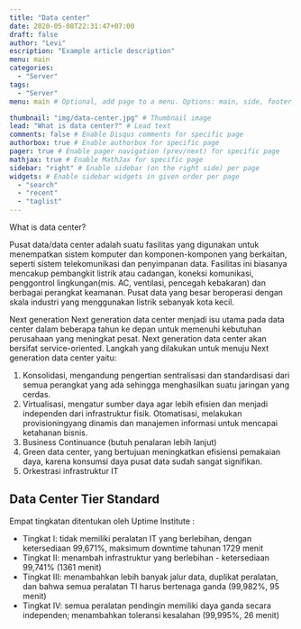 ```yaml
---
title: "Data center"
date: 2020-05-08T22:31:47+07:00
draft: false 
author: "Levi"
escription: "Example article description"
menu: main
categories:
  - "Server"
tags:
  - "Server"
menu: main # Optional, add page to a menu. Options: main, side, footer

thumbnail: "img/data-center.jpg" # Thumbnail image
lead: "What is data center?" # Lead text
comments: false # Enable Disqus comments for specific page
authorbox: true # Enable authorbox for specific page
pager: true # Enable pager navigation (prev/next) for specific page
mathjax: true # Enable MathJax for specific page
sidebar: "right" # Enable sidebar (on the right side) per page
widgets: # Enable sidebar widgets in given order per page
  - "search"
  - "recent"
  - "taglist"
---
```


What is data center?

Pusat data/data center adalah suatu fasilitas yang digunakan untuk menempatkan sistem komputer dan komponen-komponen yang berkaitan, seperti sistem telekomunikasi dan penyimpanan data. Fasilitas ini biasanya mencakup pembangkit listrik atau cadangan, koneksi komunikasi, penggontrol lingkungan(mis. AC, ventilasi, pencegah kebakaran) dan berbagai perangkat keamanan. Pusat data yang besar beroperasi dengan skala industri yang menggunakan listrik sebanyak kota kecil. 

Next generation
Next generation data center menjadi isu utama pada data center dalam beberapa tahun ke depan untuk memenuhi kebutuhan perusahaan yang meningkat pesat. Next generation data center akan bersifat service-oriented. Langkah yang dilakukan untuk menuju Next generation data center yaitu:

1. Konsolidasi, mengandung pengertian sentralisasi dan standardisasi dari semua perangkat yang ada sehingga menghasilkan suatu jaringan yang cerdas.
2. Virtualisasi, mengatur sumber daya agar lebih efisien dan menjadi independen dari infrastruktur fisik.
Otomatisasi, melakukan provisioningyang dinamis dan manajemen informasi untuk mencapai ketahanan bisnis.
3. Business Continuance (butuh penalaran lebih lanjut)
4. Green data center, yang bertujuan meningkatkan efisiensi pemakaian daya, karena konsumsi daya pusat data sudah sangat signifikan.
5. Orkestrasi infrastruktur IT

## Data Center Tier Standard
Empat tingkatan ditentukan oleh Uptime Institute :

* Tingkat I: tidak memiliki peralatan IT yang berlebihan, dengan ketersediaan 99,671%, maksimum downtime tahunan 1729 menit
* Tingkat II: menambah infrastruktur yang berlebihan - ketersediaan 99,741% (1361 menit)
* Tingkat III: menambahkan lebih banyak jalur data, duplikat peralatan, dan bahwa semua peralatan TI harus bertenaga ganda (99,982%, 95 menit)
* Tingkat IV: semua peralatan pendingin memiliki daya ganda secara independen; menambahkan toleransi kesalahan (99,995%, 26 menit)
